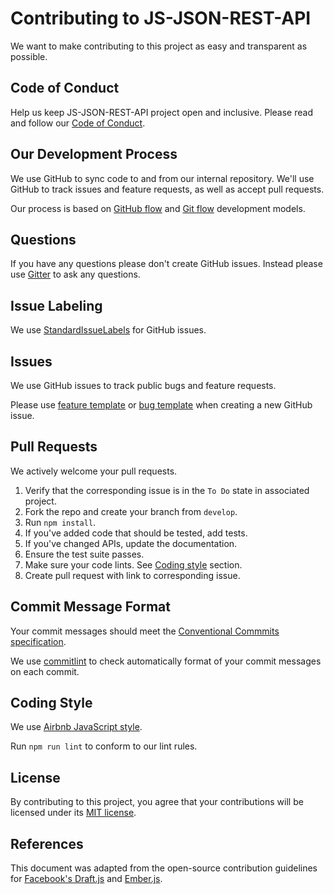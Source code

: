 # Contributing to JS-JSON-REST-API
We want to make contributing to this project as easy and transparent as
possible.

## Code of Conduct
Help us keep JS-JSON-REST-API project open and inclusive. Please read and follow our [Code of Conduct](https://github.com/Werkax/school-ivs/blob/master/CODE_OF_CONDUCT.md).

## Our Development Process
We use GitHub to sync code to and from our internal repository. We'll use GitHub
to track issues and feature requests, as well as accept pull requests.

Our process is based on [GitHub flow](https://guides.github.com/introduction/flow/index.html) and [Git flow](https://nvie.com/posts/a-successful-git-branching-model/) development models.

## Questions
If you have any questions please don't create GitHub issues. Instead please use [Gitter](https://gitter.im/______) to ask any questions.

## Issue Labeling
We use [StandardIssueLabels](https://github.com/wagenet/StandardIssueLabels) for GitHub issues. 

## Issues
We use GitHub issues to track public bugs and feature requests.

Please use [feature template](https://github.com/Werkax/school-ivs/blob/develop/.github/ISSUE_TEMPLATE/feature_request.md) or [bug template](https://github.com/Werkax/school-ivs/blob/develop/.github/ISSUE_TEMPLATE/bug_report.md) when creating a new GitHub issue.

## Pull Requests
We actively welcome your pull requests.

1. Verify that the corresponding issue is in the `To Do` state in associated project.
2. Fork the repo and create your branch from `develop`.
3. Run `npm install`.
4. If you've added code that should be tested, add tests.
5. If you've changed APIs, update the documentation.
6. Ensure the test suite passes.
7. Make sure your code lints. See [Coding style](#coding-style) section.
8. Create pull request with link to corresponding issue.

## Commit Message Format
Your commit messages should meet the [Conventional Commmits specification](https://www.conventionalcommits.org).

We use [commitlint](https://github.com/conventional-changelog/commitlint#what-is-commitlint) to check automatically format of your commit messages on each commit. 

<a name="coding-style"></a>
## Coding Style  
We use [Airbnb JavaScript style](https://github.com/airbnb/javascript/).

Run `npm run lint` to conform to our lint rules.

## License
By contributing to this project, you agree that your contributions will be licensed
under its [MIT license](https://github.com/ehaberev/issue-tracker-demo/blob/master/LICENSE.md).

## References
This document was adapted from the open-source contribution guidelines for [Facebook's Draft.js](https://github.com/facebook/draft-js/blob/a9316a723f9e918afde44dea68b5f9f39b7d9b00/CONTRIBUTING.md) and [Ember.js](https://github.com/emberjs/ember.js/blob/master/CONTRIBUTING.md).
